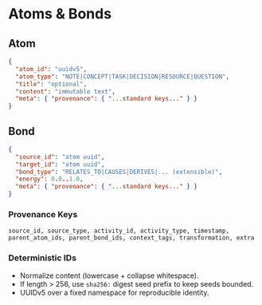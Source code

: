 # Atoms & Bonds

## Atom

```json
{
  "atom_id": "uuidv5",
  "atom_type": "NOTE|CONCEPT|TASK|DECISION|RESOURCE|QUESTION",
  "title": "optional",
  "content": "immutable text",
  "meta": { "provenance": { "...standard keys..." } }
}
```

## Bond

```json
{
  "source_id": "atom uuid",
  "target_id": "atom uuid",
  "bond_type": "RELATES_TO|CAUSES|DERIVES|... (extensible)",
  "energy": 0.0..1.0,
  "meta": { "provenance": { "...standard keys..." } }
}
```

### Provenance Keys

`source_id, source_type, activity_id, activity_type, timestamp, parent_atom_ids, parent_bond_ids, context_tags, transformation, extra`

### Deterministic IDs

* Normalize content (lowercase + collapse whitespace).
* If length > 256, use `sha256:` digest seed prefix to keep seeds bounded.
* UUIDv5 over a fixed namespace for reproducible identity.
